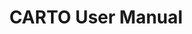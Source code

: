 ---
title: CARTO User Manual
description: "Connect your data warehouse and create amazing maps with CARTO tools"
category: tag two
icon: "/img/icons/Workspace.png"
type: tutorials
layout: categories/list
---
